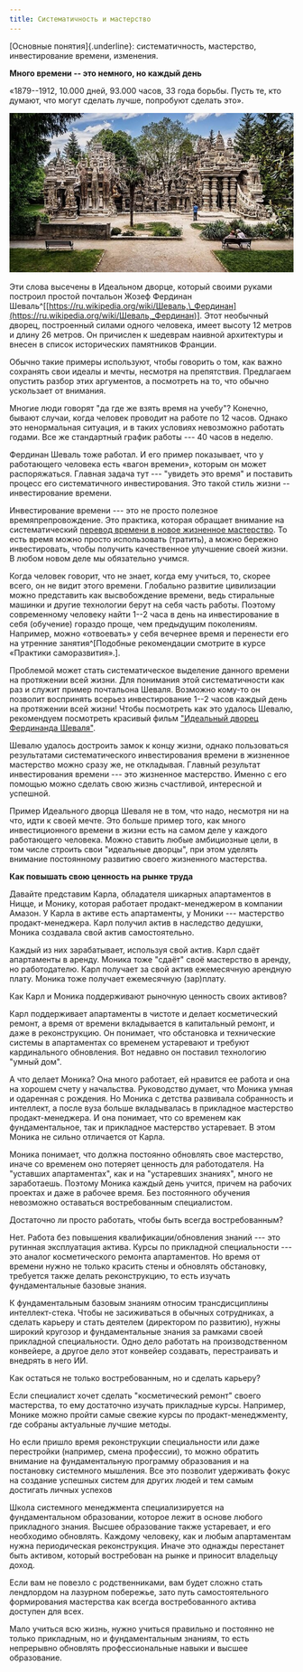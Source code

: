 ```yaml
---
title: Систематичность и мастерство
---
```


[Основные понятия]{.underline}: систематичность, мастерство,
инвестирование времени, изменения.

**Много времени -- это немного, но каждый день**

«1879--1912, 10.000 дней, 93.000 часов, 33 года борьбы. Пусть те, кто
думают, что могут сделать лучше, попробуют сделать это».


![](10-systems-and-mastery-47.jpeg)


Эти слова высечены в Идеальном дворце, который своими руками построил
простой почтальон Жозеф Фердинан
Шеваль^[[https://ru.wikipedia.org/wiki/Шеваль,\_Фердинан](https://ru.wikipedia.org/wiki/Шеваль,_Фердинан)].
Этот необычный дворец, построенный силами одного человека, имеет высоту
12 метров и длину 26 метров. Он причислен к шедеврам наивной архитектуры
и внесен в список исторических памятников Франции.

Обычно такие примеры используют, чтобы говорить о том, как важно
сохранять свои идеалы и мечты, несмотря на препятствия. Предлагаем
опустить разбор этих аргументов, а посмотреть на то, что обычно
ускользает от внимания.

Многие люди говорят "да где же взять время на учебу"? Конечно, бывают
случаи, когда человек проводит на работе по 12 часов. Однако это
ненормальная ситуация, и в таких условиях невозможно работать годами.
Все же стандартный график работы --- 40 часов в неделю.

Фердинан Шеваль тоже работал. И его пример показывает, что у работающего
человека есть «вагон времени», которым он может распоряжаться. Главная
задача тут --- "увидеть это время" и поставить процесс его
систематичного инвестирования. Это такой стиль жизни -- инвестирование
времени.

Инвестирование времени --- это не просто полезное времяпрепровождение.
Это практика, которая обращает внимание на систематический [перевод
времени в новое жизненное
мастерство](https://systemsworld.club/t/kak-povyshat-svoyu-czennost-na-rynke-truda-ili-pro-karla-rante-i-moniku-prodakt-menedzhera/4473).
То есть время можно просто использовать (тратить), а можно бережно
инвестировать, чтобы получить качественное улучшение своей жизни. В
любом новом деле мы обязательно учимся.

Когда человек говорит, что не знает, когда ему учиться, то, скорее
всего, он не видит этого времени. Глобально развитие цивилизации можно
представить как высвобождение времени, ведь стиральные машинки и другие
технологии берут на себя часть работы. Поэтому современному человеку
найти 1--2 часа в день на инвестирование в себя (обучение) гораздо
проще, чем предыдущим поколениям. Например, можно «отвоевать» у себя
вечернее время и перенести его на утренние
занятия^[Подобные рекомендации смотрите в курсе
«Практики саморазвития».].

Проблемой может стать систематическое выделение данного времени на
протяжении всей жизни. Для понимания этой систематичности как раз и
служит пример почтальона Шеваля. Возможно кому-то он позволит воспринять
всерьез инвестирование 1--2 часов каждый день на протяжении всей жизни!
Чтобы посмотреть как это удалось Шевалю, рекомендуем посмотреть красивый
фильм ["Идеальный дворец Фердинанда
Шеваля"](https://www.kinopoisk.ru/film/1077074/).

Шевалю удалось достроить замок к концу жизни, однако пользоваться
результатами систематического инвестирования времени в жизненное
мастерство можно сразу же, не откладывая. Главный результат
инвестирования времени --- это жизненное мастерство. Именно с его
помощью можно сделать свою жизнь счастливой, интересной и успешной.

Пример Идеального дворца Шеваля не в том, что надо, несмотря ни на что,
идти к своей мечте. Это больше пример того, как много инвестиционного
времени в жизни есть на самом деле у каждого работающего человека. Можно
ставить любые амбициозные цели, в том числе строить свои "идеальные
дворцы", при этом уделять внимание постоянному развитию своего
жизненного мастерства.

**Как повышать свою ценность на рынке труда**

Давайте представим Карла, обладателя шикарных апартаментов в Ницце, и
Монику, которая работает продакт-менеджером в компании Амазон. У Карла в
активе есть апартаменты, у Моники --- мастерство продакт-менеджера. Карл
получил актив в наследство дедушки, Моника создавала свой актив
самостоятельно.

Каждый из них зарабатывает, используя свой актив. Карл сдаёт апартаменты
в аренду. Моника тоже "сдаёт" своё мастерство в аренду, но работодателю.
Карл получает за свой актив ежемесячную арендную плату. Моника тоже
получает ежемесячную (зар)плату.

Как Карл и Моника поддерживают рыночную ценность своих активов?

Карл поддерживает апартаменты в чистоте и делает косметический ремонт, а
время от времени вкладывается в капитальный ремонт, и даже в
реконструкцию. Он понимает, что обстановка и технические системы в
апартаментах со временем устаревают и требуют кардинального обновления.
Вот недавно он поставил технологию "умный дом".

А что делает Моника? Она много работает, ей нравится ее работа и она на
хорошем счету у начальства. Руководство думает, что Моника умная и
одаренная с рождения. Но Моника с детства развивала собранность и
интеллект, а после вуза больше вкладывалась в прикладное мастерство
продакт-менеджера. И она понимает, что со временем как фундаментальное,
так и прикладное мастерство устаревает. В этом Моника не сильно
отличается от Карла.

Моника понимает, что должна постоянно обновлять свое мастерство, иначе
со временем оно потеряет ценность для работодателя. На "уставших
апартаментах", как и на "устаревших знаниях", много не заработаешь.
Поэтому Моника каждый день учится, причем на рабочих проектах и даже в
рабочее время. Без постоянного обучения невозможно оставаться
востребованным специалистом.

Достаточно ли просто работать, чтобы быть всегда востребованным?

Нет. Работа без повышения квалификации/обновления знаний --- это
рутинная эксплуатация актива. Курсы по прикладной специальности --- это
аналог косметического ремонта апартаментов. Но время от времени нужно не
только красить стены и обновлять обстановку, требуется также делать
реконструкцию, то есть изучать фундаментальные базовые знания.

К фундаментальным базовым знаниям относим трансдисциплины
интеллект-стека. Чтобы не засиживаться в обычных сотрудниках, а сделать
карьеру и стать деятелем (директором по развитию), нужны широкий
кругозор и фундаментальные знания за рамками своей прикладной
специальности. Одно дело работать на производственном конвейере, а
другое дело этот конвейер создавать, перестраивать и внедрять в него ИИ.

Как остаться не только востребованным, но и сделать карьеру?

Если специалист хочет сделать "косметический ремонт" своего мастерства,
то ему достаточно изучать прикладные курсы. Например, Монике можно
пройти самые свежие курсы по продакт-менеджменту, где собраны актуальные
лучшие методы.

Но если пришло время реконструкции специальности или даже перестройки
(например, смена профессии), то можно обратить внимание на
фундаментальную программу образования и на постановку системного
мышления. Все это позволит удерживать фокус на создание успешных систем
для других людей и тем самым достигать личных успехов

Школа системного менеджмента специализируется на фундаментальном
образовании, которое лежит в основе любого прикладного знания. Высшее
образование также устаревает, и его необходимо обновлять. Каждому
человеку, как и любым апартаментам нужна периодическая реконструкция.
Иначе это однажды перестанет быть активом, который востребован на рынке
и приносит владельцу доход.

Если вам не повезло с родственниками, вам будет сложно стать лендлордом
на лазурном побережье, зато путь самостоятельного формирования
мастерства как всегда востребованного актива доступен для всех.

Мало учиться всю жизнь, нужно учиться правильно и постоянно не только
прикладным, но и фундаментальным знаниям, то есть непрерывно обновлять
профессиональные навыки и высшее образование.
